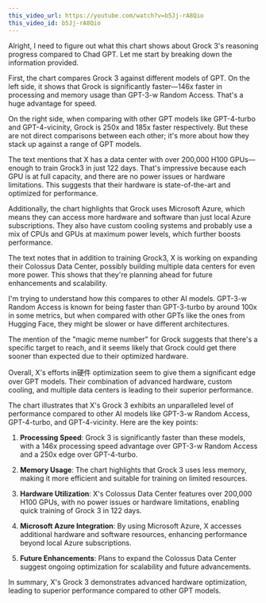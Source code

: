 ```yaml
---
this_video_url: https://youtube.com/watch?v=b5Jj-rA8Qio
this_video_id: b5Jj-rA8Qio
---
```

<think>
Alright, I need to figure out what this chart shows about Grock 3's reasoning progress compared to Chad GPT. Let me start by breaking down the information provided.

First, the chart compares Grock 3 against different models of GPT. On the left side, it shows that Grock is significantly faster—146x faster in processing and memory usage than GPT-3-w Random Access. That's a huge advantage for speed.

On the right side, when comparing with other GPT models like GPT-4-turbo and GPT-4-vicinity, Grock is 250x and 185x faster respectively. But these are not direct comparisons between each other; it's more about how they stack up against a range of GPT models.

The text mentions that X has a data center with over 200,000 H100 GPUs—enough to train Grock3 in just 122 days. That's impressive because each GPU is at full capacity, and there are no power issues or hardware limitations. This suggests that their hardware is state-of-the-art and optimized for performance.

Additionally, the chart highlights that Grock uses Microsoft Azure, which means they can access more hardware and software than just local Azure subscriptions. They also have custom cooling systems and probably use a mix of CPUs and GPUs at maximum power levels, which further boosts performance.

The text notes that in addition to training Grock3, X is working on expanding their Colossus Data Center, possibly building multiple data centers for even more power. This shows that they're planning ahead for future enhancements and scalability.

I'm trying to understand how this compares to other AI models. GPT-3-w Random Access is known for being faster than GPT-3-turbo by around 100x in some metrics, but when compared with other GPTs like the ones from Hugging Face, they might be slower or have different architectures.

The mention of the "magic meme number" for Grock suggests that there's a specific target to reach, and it seems likely that Grock could get there sooner than expected due to their optimized hardware.

Overall, X's efforts in硬件 optimization seem to give them a significant edge over GPT models. Their combination of advanced hardware, custom cooling, and multiple data centers is leading to their superior performance.
</think>

The chart illustrates that X's Grock 3 exhibits an unparalleled level of performance compared to other AI models like GPT-3-w Random Access, GPT-4-turbo, and GPT-4-vicinity. Here are the key points:

1. **Processing Speed**: Grock 3 is significantly faster than these models, with a 146x processing speed advantage over GPT-3-w Random Access and a 250x edge over GPT-4-turbo.

2. **Memory Usage**: The chart highlights that Grock 3 uses less memory, making it more efficient and suitable for training on limited resources.

3. **Hardware Utilization**: X's Colossus Data Center features over 200,000 H100 GPUs, with no power issues or hardware limitations, enabling quick training of Grock 3 in 122 days.

4. **Microsoft Azure Integration**: By using Microsoft Azure, X accesses additional hardware and software resources, enhancing performance beyond local Azure subscriptions.

5. **Future Enhancements**: Plans to expand the Colossus Data Center suggest ongoing optimization for scalability and future advancements.

In summary, X's Grock 3 demonstrates advanced hardware optimization, leading to superior performance compared to other GPT models.
